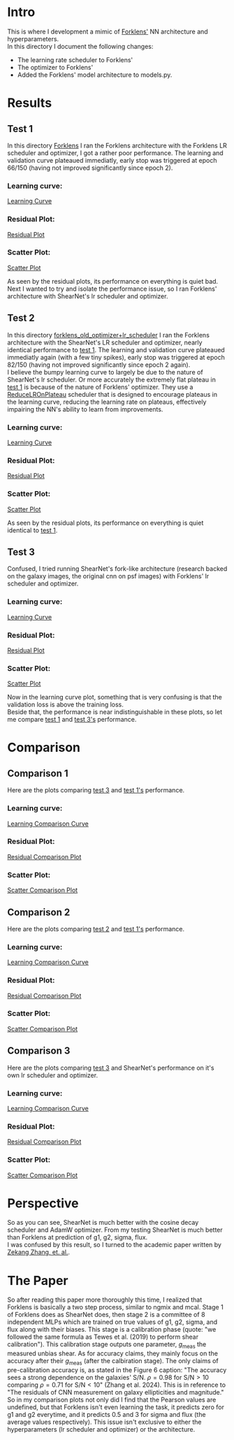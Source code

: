 # Intro
This is where I development a mimic of [Forklens'](https://github.com/zhangzzk/forklens) NN architecture and hyperparameters.  
In this directory I document the following changes:
- The learning rate scheduler to Forklens'
- The optimizer to Forklens'
- Added the Forklens' model architecture to models.py.
# Results

## Test 1

In this directory [Forklens](./plots/forklens) I ran the Forklens architecture with the Forklens LR scheduler and optimizer, I got a rather poor performance. The learning and validation curve plateaued immediatly, early stop was triggered at epoch 66/150 (having not improved significantly since epoch 2).  
### Learning curve:

[Learning Curve](./plots/forklens/learning_curve.png)

### Residual Plot:

[Residual Plot](./plots/forklens/residuals.png)

### Scatter Plot:

[Scatter Plot](./plots/forklens/scatters.png)

As seen by the residual plots, its performance on everything is quiet bad. Next I wanted to try and isolate the performance issue, so I ran Forklens' architecture with ShearNet's lr scheduler and optimizer.

## Test 2

In this directory [forklens_old_optimizer+lr_scheduler](./plots/forklens_old_optimizer+lr_scheduler) I ran the Forklens architecture with the ShearNet's LR scheduler and optimizer, nearly identical performance to [test 1](#test-1). The learning and validation curve plateaued immediatly again (with a few tiny spikes), early stop was triggered at epoch 82/150 (having not improved significantly since epoch 2 again).  
I believe the bumpy learning curve to largely be due to the nature of ShearNet's lr scheduler. Or more accurately the extremely flat plateau in [test 1](#test-1) is because of the nature of Forklens' optimizer. They use a [ReduceLROnPlateau](./src/core/train.py#L200) scheduler that is designed to encourage plateaus in the learning curve, reducing the learning rate on plateaus, effectively impairing the NN's ability to learn from improvements.  
### Learning curve:

[Learning Curve](./plots/forklens_old_optimizer+lr_scheduler/learning_curve.png)

### Residual Plot:

[Residual Plot](./plots/forklens_old_optimizer+lr_scheduler/residuals.png)

### Scatter Plot:

[Scatter Plot](./plots/forklens_old_optimizer+lr_scheduler/scatters.png)

As seen by the residual plots, its performance on everything is quiet identical to [test 1](#test-1).

## Test 3  
Confused, I tried running ShearNet's fork-like architecture (research backed on the galaxy images, the original cnn on psf images) with Forklens' lr scheduler and optimizer.

### Learning curve:

[Learning Curve](./plots/research+original_new_lr_and_optimizer/learning_curve.png)

### Residual Plot:

[Residual Plot](./plots/research+original_new_lr_and_optimizer/residuals.png)

### Scatter Plot:

[Scatter Plot](./plots/research+original_new_lr_and_optimizer/scatters.png)

Now in the learning curve plot, something that is very confusing is that the validation loss is above the training loss.  
Beside that, the performance is near indistinguishable in these plots, so let me compare [test 1](test-1) and [test 3's](#test-3) performance.

# Comparison 

## Comparison 1

Here are the plots comparing [test 3](#test-3) and [test 1's](test-1) performance.

### Learning curve:

[Learning Comparison Curve](./plots/compare_forklens_shearnet_new_lr+opt/learning_curves_comparison_20250715_185656.png)

### Residual Plot:

[Residual Comparison Plot](./plots/compare_forklens_shearnet_new_lr+opt/residuals_comparison_20250715_185742.png)

### Scatter Plot:

[Scatter Comparison Plot](./plots/compare_forklens_shearnet_new_lr+opt/prediction_comparison_20250715_185734.png)

## Comparison 2

Here are the plots comparing [test 2](#test-3) and [test 1's](test-1) performance.

### Learning curve:

[Learning Comparison Curve](./plots/compare_forklens_both_lr+opt/learning_curves_comparison_20250715_190111.png)

### Residual Plot:

[Residual Comparison Plot](./plots/compare_forklens_both_lr+opt/residuals_comparison_20250715_190145.png)

### Scatter Plot:

[Scatter Comparison Plot](./plots/compare_forklens_both_lr+opt/prediction_comparison_20250715_190138.png)

## Comparison 3

Here are the plots comparing [test 3](#test-3) and ShearNet's performance on it's own lr scheduler and optimizer.

### Learning curve:

[Learning Comparison Curve](./plots/compare_shearnet_both_lr+opt/learning_curves_comparison_20250715_190638.png)

### Residual Plot:

[Residual Comparison Plot](./plots/compare_shearnet_both_lr+opt/residuals_comparison_20250715_190711.png)

### Scatter Plot:

[Scatter Comparison Plot](./plots/compare_shearnet_both_lr+opt/prediction_comparison_20250715_190702.png)

# Perspective

So as you can see, ShearNet is much better with the cosine decay scheduler and AdamW optimizer. From my testing ShearNet is much better than Forklens at prediction of g1, g2, sigma, flux.  
I was confused by this result, so I turned to the academic paper written by [Zekang Zhang, et. al.](https://arxiv.org/pdf/2301.02986).   

# The Paper

So after reading this paper more thoroughly this time, I realized that Forklens is basically a two step process, similar to ngmix and mcal. Stage 1 of Forklens does as ShearNet does, then stage 2 is a committee of 8 independent MLPs which are trained on true values of g1, g2, sigma, and flux along with their biases. This stage is a calibration phase (quote: "we followed the same formula as Tewes et al. (2019) to perform shear calibration"). This calibration stage outputs one parameter, $g_{\text{meas}}$ the measured unbias shear. 
As for accuracy claims, they mainly focus on the accuracy after their $g_{\text{meas}}$ (after the calbiration stage). The only claims of pre-calibration accuracy is, as stated in the Figure 6 caption: "The accuracy sees a strong dependence on the galaxies' S/N. $\rho = 0.98$ for $\text{S/N} > 10$ comparing $\rho = 0.71$ for $\text{S/N} < 10$" (Zhang et al. 2024). This is in reference to "The residuals of CNN measurement on galaxy ellipticities and magnitude."  
So in my comparison plots not only did I find that the Pearson values are undefined, but that Forklens isn't even learning the task, it predicts zero for g1 and g2 everytime, and it predicts 0.5 and 3 for sigma and flux (the average values respectively). This issue isn't exclusive to either the hyperparameters (lr scheduler and optimizer) or the architecture.